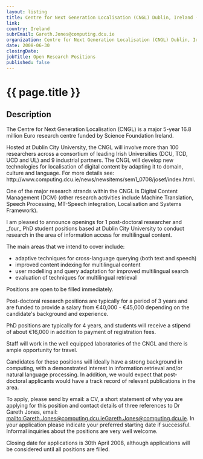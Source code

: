 ```yaml
---
layout: listing
title: Centre for Next Generation Localisation (CNGL) Dublin, Ireland - Open Research Positions
link:
country: Ireland
subrEmail: Gareth.Jones@computing.dcu.ie
organization: Centre for Next Generation Localisation (CNGL) Dublin, Ireland 
date: 2008-06-30
closingDate: 
jobTitle: Open Research Positions
published: false
---
```



# {{ page.title }}

## Description




<p>The Centre for Next Generation Localisation (CNGL) is a major 5-year 16.8 million Euro research centre funded by Science Foundation Ireland.
</p>
<p>
Hosted at Dublin City University, the CNGL will involve more than 100 researchers across a consortium of leading Irish Universities (DCU, TCD, UCD and UL) and 9 industrial partners. The CNGL will develop new technologies for localisation of digital content by adapting it to domain, culture and language.  For more details see: <http://www.computing.dcu.ie/news/newsitems/sem1_0708/josef/index.html>http://www.computing.dcu.ie/news/newsitems/sem1_0708/josef/index.html.
</p>
<p>
One of the major research strands within the CNGL is Digital Content Management (DCM) (other research activities include Machine Translation, Speech Processing, MT-Speech integration, Localisation and Systems Framework).
</p>
<p>
I am pleased to announce openings for 1 post-doctoral researcher and _four_ PhD student positions based at Dublin City University to conduct research in the area of information access for multilingual content.
</p>
<p>
The main areas that we intend to cover include:
<ul>
<li>adaptive techniques for cross-language querying (both text and speech)</li>
<li>improved content indexing for multilingual content</li>
<li>user modelling and query adaptation for improved multilingual search</li>
<li>evaluation of techniques for multilingual retrieval</li>
</ul>
</p>
<p>

Positions are open to be filled immediately.
</p>
<p>

Post-doctoral research positions are typically for a period of 3 years and are funded to provide a salary from €40,000 - €45,000 depending on the candidate's background and experience.
</p>
<p>

PhD positions are typically for 4 years, and students will receive a stipend of about €16,000 in addition to payment of registration fees.
</p>
<p>

Staff will work in the well equipped laboratories of the CNGL and there is ample opportunity for travel.
</p>
<p>

Candidates for these positions will ideally have a strong background in computing, with a demonstrated interest in information retrieval and/or natural language processing.  In addition, we would expect that post-doctoral applicants would have a track record of relevant publications in the area.
</p>
<p>

To apply, please send by email: a CV, a short statement of why you are applying for this position and contact details of three references to Dr Gareth Jones, email: <mailto:Gareth.Jones@computing.dcu.ie>Gareth.Jones@computing.dcu.ie. In your application please indicate your preferred starting date if successful. Informal inquiries about the positions are very well welcome.
</p>
<p>
Closing date for applications is 30th April 2008, although applications will be considered until all positions are filled.
</p>
